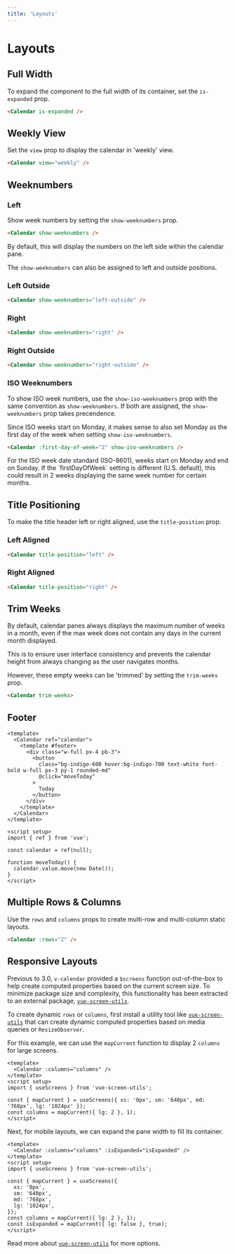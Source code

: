 ```yaml
---
title: 'Layouts'
---
```


# Layouts

## Full Width

To expand the component to the full width of its container, set the `is-expanded` prop.

<Example>
  <Calendar is-expanded/>
</Example>

```html
<Calendar is-expanded />
```

## Weekly View

Set the `view` prop to display the calendar in 'weekly' view.

<Example centered>
  <Calendar view="weekly" />
</Example>

```html
<Calendar view="weekly" />
```

## Weeknumbers

### Left

Show week numbers by setting the `show-weeknumbers` prop.

<Example centered>
  <Calendar show-weeknumbers />
</Example>

```html
<Calendar show-weeknumbers />
```

By default, this will display the numbers on the left side within the calendar pane.

The `show-weeknumbers` can also be assigned to left and outside positions.

### Left Outside

<Example centered>
  <Calendar show-weeknumbers="left-outside" />
</Example>

```html
<Calendar show-weeknumbers="left-outside" />
```

### Right

<Example centered>
  <Calendar show-weeknumbers="right-outside" />
</Example>

```html
<Calendar show-weeknumbers="right" />
```

### Right Outside

<Example centered>
  <Calendar show-weeknumbers="right-outside" />
</Example>

```html
<Calendar show-weeknumbers="right-outside" />
```

### ISO Weeknumbers

To show ISO week numbers, use the `show-iso-weeknumbers` prop with the same convention as `show-weeknumbers`. If both are assigned, the `show-weeknumbers` prop takes precendence.

Since ISO weeks start on Monday, it makes sense to also set Monday as the first day of the week when setting `show-iso-weeknumbers`.

<Example centered>
  <Calendar :first-day-of-week="2" show-iso-weeknumbers />
</Example>

```html
<Calendar :first-day-of-week="2" show-iso-weeknumbers />
```

<BaseAlert warning>
For the ISO week date standard (ISO-8601), weeks start on Monday and end on Sunday. If the `firstDayOfWeek` setting is different (U.S. default), this could result in 2 weeks displaying the same week number for certain months.
</BaseAlert>

## Title Positioning

To make the title header left or right aligned, use the `title-position` prop.

### Left Aligned

<Example centered>
  <Calendar title-position="left" />
</Example>

```html
<Calendar title-position="left" />
```

### Right Aligned

<Example centered>
  <Calendar title-position="right" />
</Example>

```html
<Calendar title-position="right" />
```

## Trim Weeks

By default, calendar panes always displays the maximum number of weeks in a month, even if the max week does not contain any days in the current month displayed.

This is to ensure user interface consistency and prevents the calendar height from always changing as the user navigates months.

However, these empty weeks can be 'trimmed' by setting the `trim-weeks` prop.

<Example centered>
  <Calendar trim-weeks />
</Example>

```html
<Calendar trim-weeks>
```

## Footer

<Example centered>
  <LayoutsFooter />
</Example>

```vue
<template>
  <Calendar ref="calendar">
    <template #footer>
      <div class="w-full px-4 pb-3">
        <button
          class="bg-indigo-600 hover:bg-indigo-700 text-white font-bold w-full px-3 py-1 rounded-md"
          @click="moveToday"
        >
          Today
        </button>
      </div>
    </template>
  </Calendar>
</template>

<script setup>
import { ref } from 'vue';

const calendar = ref(null);

function moveToday() {
  calendar.value.move(new Date());
}
</script>
```

## Multiple Rows & Columns

Use the `rows` and `columns` props to create multi-row and multi-column static layouts.

<Example centered>
  <Calendar :rows="2"/>
</Example>

```html
<Calendar :rows="2" />
```

## Responsive Layouts

Previous to 3.0, `v-calendar` provided a `$screens` function out-of-the-box to help create computed properties based on the current screen size. To minimize package size and complexity, this functionality has been extracted to an external package, [`vue-screen-utils`](https://github.com/nathanreyes/vue-screen-utils).

To create dynamic `rows` or `columns`, first install a utility tool like [`vue-screen-utils`](https://github.com/nathanreyes/vue-screen-utils) that can create dynamic computed properties based on media queries or `ResizeObserver`.

For this example, we can use the `mapCurrent` function to display 2 `columns` for large screens.

<Example centered>
  <LayoutsResponsive />
</Example>

```vue
<template>
  <Calendar :columns="columns" />
</template>
<script setup>
import { useScreens } from 'vue-screen-utils';

const { mapCurrent } = useScreens({ xs: '0px', sm: '640px', md: '768px', lg: '1024px' });
const columns = mapCurrent({ lg: 2 }, 1);
</script>
```

Next, for mobile layouts, we can expand the pane width to fill its container.

<Example centered>
  <LayoutsResponsiveExpanded />
</Example>

```vue
<template>
  <Calendar :columns="columns" :isExpanded="isExpanded" />
</template>
<script setup>
import { useScreens } from 'vue-screen-utils';

const { mapCurrent } = useScreens({
  xs: '0px',
  sm: '640px',
  md: '768px',
  lg: '1024px',
});
const columns = mapCurrent({ lg: 2 }, 1);
const isExpanded = mapCurrent({ lg: false }, true);
</script>
```

Read more about [`vue-screen-utils`](https://github.com/nathanreyes/vue-screen-utils) for more options.